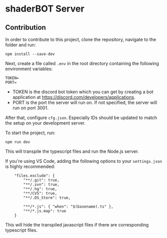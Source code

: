 # shaderBOT Server

## Contribution
In order to contribute to this project, clone the repository, navigate to the folder and run:
```
npm install --save-dev
```

Next, create a file called `.env` in the root directory containing the following environment variables:
```
TOKEN=
PORT=
```
- TOKEN is the discord bot token which you can get by creating a bot application at https://discord.com/developers/applications.
- PORT is the port the server will run on. If not specified, the server will run on port 3001.

After that, configure `cfg.json`. Especially IDs should be updated to match the setup on your development server.

To start the project, run:
```
npm run dev
```
This will transpile the typescript files and run the Node.js server.

If you're using VS Code, adding the following options to your `settings.json` is highly recommended:
```
    "files.exclude": {
        "**/.git": true,
        "**/.svn": true,
        "**/.hg": true,
        "**/CVS": true,
        "**/.DS_Store": true,

        "**/*.js": { "when": "$(basename).ts" },
        "**/*.js.map": true
    }
```
This will hide the transpiled javascript files if there are corresponding typescript files.
